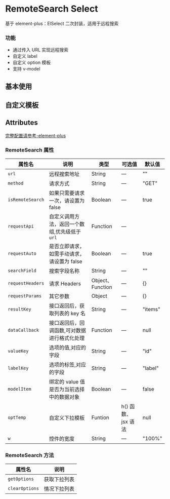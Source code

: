 # RemoteSearch Select

基于 element-plus：ElSelect 二次封装，适用于远程搜索

### 功能

- 通过传入 URL 实现远程搜索
- 自定义 label
- 自定义 option 模板
- 支持 v-model

## 基本使用

<demo src="./basic.vue"></demo>

## 自定义模板

<demo src="./customTemp.vue"></demo>

## Attributes

[完整配置请参考-element-plus](https://element-plus.org/zh-CN/component/table.html)

### RemoteSearch 属性

| 属性名           | 说明                                          | 类型             | 可选值             | 默认值  |
| ---------------- | --------------------------------------------- | ---------------- | ------------------ | ------- |
| `url`            | 远程搜索地址                                  | String           | —                  | ""      |
| `method`         | 请求方式                                      | String           | —                  | "GET"   |
| `isRemoteSearch` | 如果只需要请求一次，请设置为 false            | Boolean          | —                  | true    |
| `requestApi`     | 自定义调用方法，返回一个数组,优先级低于 `url` | Function         | —                  |         |
| `requestAuto`    | 是否立即请求，如需手动请求，请设置为 false    | Boolean          | —                  | true    |
| `searchField`    | 搜索字段名称                                  | String           | —                  | ""      |
| `requestHeaders` | 请求 Headers                                  | Object、Function | —                  | {}      |
| `requestParams`  | 其它参数                                      | Object           | —                  | {}      |
| `resultKey`      | 接口返回后，获取列表的 key 名                 | String           | —                  | "items" |
| `dataCallback`   | 接口返回后，回调函数,可对数据进行格式化处理   | Function         | —                  | null    |
| `valueKey`       | 选项的值,对应的字段                           | String           | —                  | "id"    |
| `labelKey`       | 选项的标签,对应的字段                         | String           | —                  | "label" |
| `modelItem`      | 绑定的 value 值是否为当前选择中的数据对象     | Boolean          | —                  | false   |
| `optTemp`        | 自定义下拉模板                                | Funtion          | h() 函数、jsx 语法 | null    |
| `w`              | 控件的宽度                                    | String           | —                  | "100%"  |

### RemoteSearch 方法

| 属性名         | 说明         |
| -------------- | ------------ |
| `getOptions`   | 获取下拉列表 |
| `clearOptions` | 情况下拉列表 |
